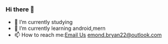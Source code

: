 ### Hi there 👋
- 🔭 I’m currently studying
- 🌱 I’m currently learning android,mern
- 📫 How to reach me:<a href="mailto:emond.bryan22@outlook.com">Email Us</a> emond.bryan22@outlook.com

<!--
**BryanEmond/BryanEmond** is a ✨ _special_ ✨ repository because its `README.md` (this file) appears on your GitHub profile.

- 🔭 I’m currently studying
- 🌱 I’m currently learning android,mern
- 📫 How to reach me:emond.bryan22@outlook.com
- ⚡ Fun fact: ...
-->
